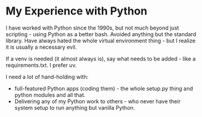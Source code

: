# My Experience with Python

I have worked with Python since the 1990s, but not much beyond just scripting - using Python as a better bash.
Avoided anything but the standard library.
Have always hated the whole virtual environment thing - but I realize it is usually a necessary evil.

If a venv is needed (it almost always is), say what needs to be added - like a requirements.txt.
I prefer uv.

I need a lot of hand-holding with:
- full-featured Python apps (coding them) - the whole setup.py thing and python modules and all that.
- Delivering any of my Python work to others - who never have their system setup to run anything but vanilla Python.
